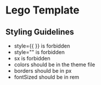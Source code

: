 # Lego Template

## Styling Guidelines

- style={{ }} is forbidden
- style="" is forbidden
- sx is forbidden
- colors should be in the theme file
- borders should be in px
- fontSized should be in rem
